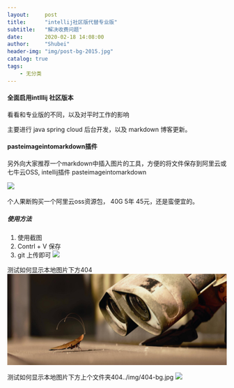 ```yaml
---
layout:     post
title:      "intellij社区版代替专业版"
subtitle:   "解决收费问题"
date:       2020-02-18 14:08:00
author:     "Shubei"
header-img: "img/post-bg-2015.jpg"
catalog: true
tags:
    - 无分类
---
```


#### 全面启用intlllij 社区版本

看看和专业版的不同，以及对平时工作的影响

主要进行 java spring cloud 后台开发，以及 markdown 博客更新。


#### pasteimageintomarkdown插件
另外向大家推荐一个markdown中插入图片的工具，方便的将文件保存到阿里云或七牛云OSS, intellij插件 pasteimageintomarkdown

![](http://shubei-blog.oss-cn-beijing.aliyuncs.com/pasteimageintomarkdown/2020-02-18/57307165132689.png?Expires=4735613793&OSSAccessKeyId=LTAI4Fv8o4J1qrtFrYcJsmA2&Signature=UmPTZw97tR%2B7XMuoY%2FmMFvpBbrY%3D)

个人果断购买一个阿里云oss资源包， 40G 5年 45元，还是蛮便宜的。

##### 使用方法

1. 使用截图
2. Contrl + V 保存
3. git 上传即可 
![](http://shubei-blog.oss-cn-beijing.aliyuncs.com/pasteimageintomarkdown/2020-02-18/71988604140144.jpg?Expires=4735636077&OSSAccessKeyId=LTAI4Fv8o4J1qrtFrYcJsmA2&Signature=gFGsITp27FhvTOEqjCrMvpkndUw%3D)

测试如何显示本地图片下方404
![](/img/404-bg.jpg)

测试如何显示本地图片下方上个文件夹404../img/404-bg.jpg
![](../img/404-bg.jpg)